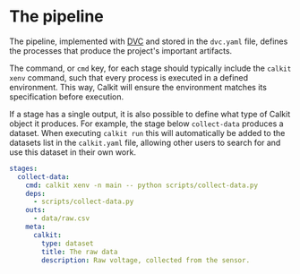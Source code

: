 # The pipeline

The pipeline, implemented with
[DVC](https://dvc.org) and stored in the `dvc.yaml` file,
defines the processes that produce
the project's important artifacts.

The command, or `cmd` key, for each stage should typically
include the `calkit xenv` command,
such that every process is executed in a defined environment.
This way,
Calkit will ensure the environment matches its specification
before execution.

If a stage has a single output,
it is also possible to define what type of Calkit object it
produces.
For example, the stage below `collect-data` produces a dataset.
When executing `calkit run` this will automatically be
added to the datasets list in the `calkit.yaml` file,
allowing other users to search for and use this dataset in their
own work.

```yaml
stages:
  collect-data:
    cmd: calkit xenv -n main -- python scripts/collect-data.py
    deps:
      - scripts/collect-data.py
    outs:
      - data/raw.csv
    meta:
      calkit:
        type: dataset
        title: The raw data
        description: Raw voltage, collected from the sensor.
```
